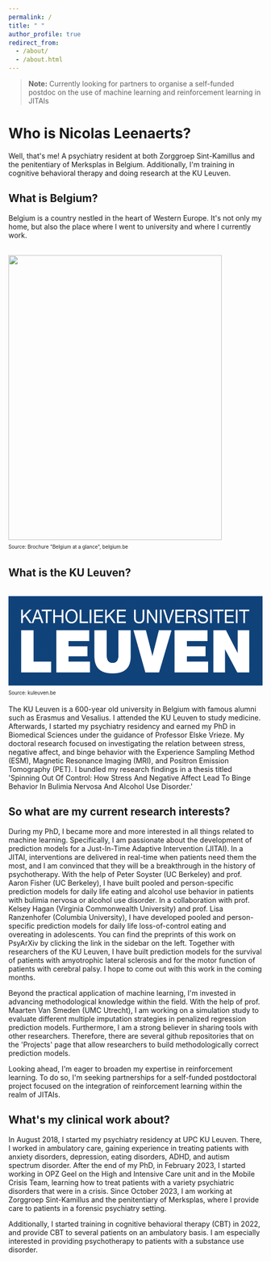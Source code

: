 ```yaml
---
permalink: /
title: " "
author_profile: true
redirect_from:
  - /about/
  - /about.html
---
```


> **Note:** Currently looking for partners to organise a self-funded postdoc on the use of machine learning and reinforcement learning in JITAIs

# Who is Nicolas Leenaerts?

Well, that's me! A psychiatry resident at both Zorggroep Sint-Kamillus and the penitentiary of Merksplas in Belgium. Additionally, I'm training in cognitive behavioral therapy and doing research at the KU Leuven.

## What is Belgium?
Belgium is a country nestled in the heart of Western Europe. It's not only my home, but also the place where I went to university and where I currently work.

<br/><img src='/images/Belgium.png' width="423" height="564">
<br/><sup><sub>Source: Brochure "Belgium at a glance", belgium.be</sub></sup>

## What is the KU Leuven?

<br/><img src='/images/KULeuven.jpeg' width="531" height="178">
<br/><sup><sub>Source: kuleuven.be</sub></sup>

The KU Leuven is a 600-year old university in Belgium with famous alumni such as Erasmus and Vesalius. I attended the KU Leuven to study medicine. Afterwards, I started my psychiatry residency and earned my PhD in Biomedical Sciences under the guidance of Professor Elske Vrieze. My doctoral research focused on investigating the relation between stress, negative affect, and binge behavior with the Experience Sampling Method (ESM), Magnetic Resonance Imaging (MRI), and Positron Emission Tomography (PET). I bundled my research findings in a thesis titled 'Spinning Out Of Control: How Stress And Negative Affect Lead To Binge Behavior In Bulimia Nervosa And Alcohol Use Disorder.'

## So what are my current research interests?

During my PhD, I became more and more interested in all things related to machine learning. Specifically, I am passionate about the development of prediction models for a Just-In-Time Adaptive Intervention (JITAI). In a JITAI, interventions are delivered in real-time when patients need them the most, and I am convinced that they will be a breakthrough in the history of psychotherapy. With the help of Peter Soyster (UC Berkeley) and prof. Aaron Fisher (UC Berkeley), I have built pooled and person-specific prediction models for daily life eating and alcohol use behavior in patients with bulimia nervosa or alcohol use disorder. In a collaboration with prof. Kelsey Hagan (Virginia Commonwealth University) and prof. Lisa Ranzenhofer (Columbia University), I have developed pooled and person-specific prediction models for daily life loss-of-control eating and overeating in adolescents. You can find the preprints of this work on PsyArXiv by clicking the link in the sidebar on the left. Together with researchers of the KU Leuven, I have built prediction models for the survival of patients with amyotrophic lateral sclerosis and for the motor function of patients with cerebral palsy. I hope to come out with this work in the coming months.

Beyond the practical application of machine learning, I'm invested in advancing methodological knowledge within the field. With the help of prof. Maarten Van Smeden (UMC Utrecht), I am working on a simulation study to evaluate different multiple imputation strategies in penalized regression prediction models.  Furthermore, I am a strong believer in sharing tools with other researchers. Therefore, there are several github repositories that on the 'Projects' page  that allow researchers to build methodologically correct prediction models.

Looking ahead, I'm eager to broaden my expertise in reinforcement learning. To do so, I'm seeking partnerships for a self-funded postdoctoral project focused on the integration of reinforcement learning within the realm of JITAIs.

## What's my clinical work about?

In August 2018, I started my psychiatry residency at UPC KU Leuven. There, I worked in ambulatory care, gaining experience in treating patients with anxiety disorders, depression, eating disorders, ADHD, and autism spectrum disorder. After the end of my PhD, in February 2023, I started working in OPZ Geel on the High and Intensive Care unit and in the Mobile Crisis Team, learning how to treat patients with a variety psychiatric disorders that were in a crisis. Since October 2023, I am working at Zorggroep Sint-Kamillus and the penitentiary of Merksplas, where I provide care to patients in a forensic psychiatry setting.

Additionally, I started training in cognitive behavioral therapy (CBT) in 2022, and provide CBT to several patients on an ambulatory basis. I am especially interested in providing psychotherapy to patients with a substance use disorder.
